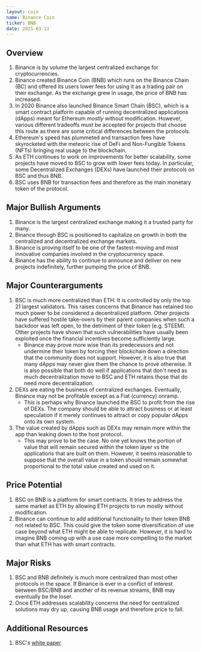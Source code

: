 ```yaml
---
layout: coin
name: Binance Coin
ticker: BNB
date: 2021-03-11
---
```


## Overview

1. Binance is by volume the largest centralized exchange for cryptocurrencies.
1. Binance created Binance Coin (BNB) which runs on the Binance Chain (BC) and offered its users lower fees for using it as a trading pair on their exchange. As the exchange grew in usage, the price of BNB has increased.
1. In 2020 Binance also launched Binance Smart Chain (BSC), which is a smart contract platform capable of running decentralized applications (dApps) meant for Ethereum _mostly_ without modification. However, various different tradeoffs must be accepted for projects that choose this route as there are some critical differences between the protocols.
1. Ethereum's speed has plummeted and transaction fees have skyrocketed with the meteoric rise of DeFi and Non-Fungible Tokens (NFTs) bringing real usage to the blockchain.
1. As ETH continues to work on improvements for better scalability, some projects have moved to BSC to grow with lower fees today. In particular, some Decentralized Exchanges (DEXs) have launched their protocols on BSC and thus BNB.
1. BSC uses BNB for transaction fees and therefore as the main monetary token of the protocol.

## Major Bullish Arguments

1. Binance is the largest centralized exchange making it a trusted party for many.
1. Binance through BSC is positioned to capitalize on growth in both the centralized and decentralized exchange markets.
1. Binance is proving itself to be one of the fastest-moving and most innovative companies involved in the cryptocurrency space.
1. Binance has the ability to continue to announce and deliver on new projects indefinitely, further pumping the price of BNB.

## Major Counterarguments

1. BSC is much more centralized than ETH. It is controlled by only the top 21 largest validators. This raises concerns that Binance has retained too much power to be considered a decentralized platform. Other projects have suffered hostile take-overs by their parent companies when such a backdoor was left open, to the detriment of their token (e.g. STEEM). Other projects have shown that such vulnerabilities have usually been exploited once the financial incentives become sufficiently large.
   - Binance may prove more wise than its predecessors and not undermine their token by forcing their blockchain down a direction that the community does not support. However, it is also true that many dApps may never give them the chance to prove otherwise. It is also possible that both do well if applications that don't need as much decentralization move to BSC and ETH retains those that do need more decentralization.
1. DEXs are eating the business of centralized exchanges. Eventually, Binance may not be profitable except as a Fiat (currency) onramp.
   - This is perhaps why Binance launched the BSC to profit from the rise of DEXs. The company should be able to attract business or at least speculation if it merely continues to attract or copy popular dApps onto its own system.
1. The value created by dApps such as DEXs may remain more within the app than leaking down to the host protocol.
   - This may prove to be the case. No one yet knows the portion of value that will remain secured within the token layer vs the applications that are built on them. However, it seems reasonable to suppose that the overall value in a token should remain somewhat proportional to the total value created and used on it.

## Price Potential

1. BSC on BNB is a platform for smart contracts. It tries to address the same market as ETH by allowing ETH projects to run mostly without modification.
1. Binance can continue to add additional functionality to their token BNB not related to BSC. This could give the token some diversification of use case beyond what ETH might be able to replicate. However, it is hard to imagine BNB coming up with a use case more compelling to the market than what ETH has with smart contracts.

## Major Risks

1. BSC and BNB definitely is much more centralized than most other protocols in the space. If Binance is ever in a conflict of interest between BSC/BNB and another of its revenue streams, BNB may eventually be the loser.
1. Once ETH addresses scalability concerns the need for centralized solutions may dry up, causing BNB usage and therefore price to fall.

## Additional Resources

1. BSC's [white paper](https://dex-bin.bnbstatic.com/static/Whitepaper_%20Binance%20Smart%20Chain.pdf)
